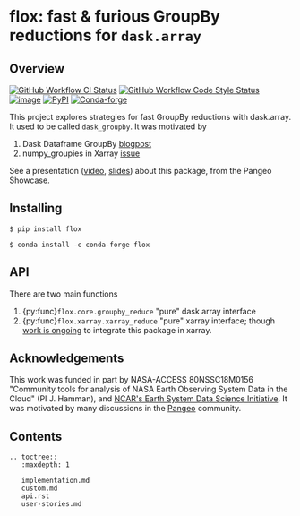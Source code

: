 # flox: fast & furious GroupBy reductions for `dask.array`

## Overview

[![GitHub Workflow CI Status](https://img.shields.io/github/workflow/status/xarray-contrib/flox/CI?logo=github&style=flat)](https://github.com/xarray-contrib/flox/actions)
[![GitHub Workflow Code Style Status](https://img.shields.io/github/workflow/status/xarray-contrib/flox/code-style?label=Code%20Style&style=flat)](https://github.com/xarray-contrib/flox/actions)
[![image](https://img.shields.io/codecov/c/github/xarray-contrib/flox.svg?style=flat)](https://codecov.io/gh/xarray-contrib/flox)
[![PyPI](https://img.shields.io/pypi/v/flox.svg?style=flat)](https://pypi.org/project/flox/)
[![Conda-forge](https://img.shields.io/conda/vn/conda-forge/flox.svg?style=flat)](https://anaconda.org/conda-forge/flox)

This project explores strategies for fast GroupBy reductions with dask.array. It used to be called `dask_groupby`. It was motivated by

1.  Dask Dataframe GroupBy
    [blogpost](https://blog.dask.org/2019/10/08/df-groupby)
2.  numpy_groupies in Xarray
    [issue](https://github.com/pydata/xarray/issues/4473)

See a presentation ([video](https://discourse.pangeo.io/t/november-17-2021-flox-fast-furious-groupby-reductions-with-dask-at-pangeo-scale/2016), [slides](https://docs.google.com/presentation/d/1YubKrwu9zPHC_CzVBhvORuQBW-z148BvX3Ne8XcvWsQ/edit?usp=sharing)) about this package, from the Pangeo Showcase.

## Installing

``` shell
$ pip install flox
```

``` shell
$ conda install -c conda-forge flox
```

## API

There are two main functions
1.  {py:func}`flox.core.groupby_reduce`
    "pure" dask array interface
1.  {py:func}`flox.xarray.xarray_reduce`
    "pure" xarray interface; though [work is ongoing](https://github.com/pydata/xarray/pull/5734) to integrate this
    package in xarray.

## Acknowledgements

This work was funded in part by NASA-ACCESS 80NSSC18M0156 "Community tools for analysis of NASA Earth Observing System
Data in the Cloud" (PI J. Hamman), and [NCAR's Earth System Data Science Initiative](https://ncar.github.io/esds/).
It was motivated by many discussions in the [Pangeo](https://pangeo.io) community.

## Contents
```{eval-rst}
.. toctree::
   :maxdepth: 1

   implementation.md
   custom.md
   api.rst
   user-stories.md
```
